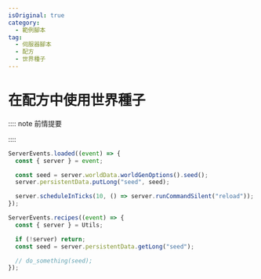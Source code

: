 ```yaml
---
isOriginal: true
category:
  - 範例腳本
tag:
  - 伺服器腳本
  - 配方
  - 世界種子
---
```


# 在配方中使用世界種子

:::: note 前情提要

<!-- @include: Get-World-Seed.md -->

::::

```js
ServerEvents.loaded((event) => {
  const { server } = event;

  const seed = server.worldData.worldGenOptions().seed();
  server.persistentData.putLong("seed", seed);

  server.scheduleInTicks(10, () => server.runCommandSilent("reload"));
});

ServerEvents.recipes((event) => {
  const { server } = Utils;

  if (!server) return;
  const seed = server.persistentData.getLong("seed");

  // do_something(seed);
});
```
